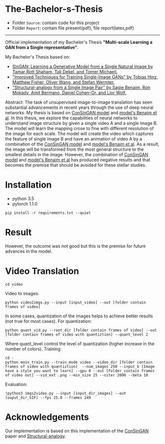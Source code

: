 # The-Bachelor-s-Thesis
- Folder `Source`: contain code for this project
- Folder `Report`: contain file present(pdf), file report(latex,pdf)
---
Official implementation of my Bachelor's Thesis **"Multi-scale Learning a GAN from a Single representative"**.

My Bachelor's Thesis based on:
- [SinGAN: Learning a Generative Model from a Single Natural Image by Tamar Rott Shaham, Tali Dekel, and Tomer Michaeli.](https://arxiv.org/abs/1905.01164)
- ["Improved Techniques for Training Single-Image GANs" by Tobias Hinz, Matthew Fisher, Oliver Wang, and Stefan Wermter.](https://arxiv.org/abs/2003.11512)
- ["Structural-analogy from a Single Image Pair" by Sagie Benaim, Ron Mokady, Amit Bermano, Daniel Cohen-Or, and Lior Wolf.](https://arxiv.org/abs/2004.02222)

Abstract: The task of unsupervised image-to-image translation has seen substantial advancements in recent years through the use of deep neural networks. My thesis is based on [ConSinGAN model](https://arxiv.org/abs/2004.02222) and [model's Benaim et al](https://arxiv.org/abs/2004.02222). In this thesis, we explore the capabilities of neural networks to understand image structure by given a single video A and a single image B. The model will learn the mapping  crose to fine with different resolution of the image for each scale. The model will create the video which captures the feature of single image B and have an animation of video A by a combination of the [ConSinGAN model](https://arxiv.org/abs/2004.02222) and [model's Benaim et al](https://arxiv.org/abs/2004.02222). As a result, the image will be transformed from the most general structure to the smallest details in the image. However, the combination of [ConSinGAN model](https://arxiv.org/abs/2004.02222) and [model's Benaim et al](https://arxiv.org/abs/2004.02222) has produced negative results and that becomes the premise that should be avoided for these stellar studies.

# Installation
- python 3.5
- pytorch 1.1.0

```
pip install -r requirements.txt --quiet
```

# Result

However, the outcome was not good but this is the premise for future advances in the model.

# Video Translation
```
cd video
```
Video to images:
```
python video2imgs.py --input [input_video] --out [folder contain frames of video]
```
In some cases, quantization of the images helps to achieve better results (not true for most cases). For quantization:
```
python quant_vid.py --root_dir [folder contain frames of video] --out [folder contain frames of video with quantiztion] --quant_level 2
```
Where quant_level control the level of quantization (higher increase in the number of colors). 
Training:
```
cd -
python main_train.py --train_mode video --video_dir [folder contain frames of video with quantiztion]  --num_images 250 --input_b [Image have a style you want to learn] --gpu 0 --out [Folder contain frames of video out] --vid_ext .png --min_size 25 --niter 2000 --beta 10
```
Evaluation:
```
!python3 imgs2video.py --input [input_dir_images] --out [ouput_dir_GIF] --fps 25.0 --frames 249
```
# Acknowledgements
Our implementation is based on this implementation of the [ConSinGAN](https://github.com/tohinz/ConSinGAN/blob/master/README.md) paper and [Structural-analogy](https://github.com/rmokady/structural-analogy).
